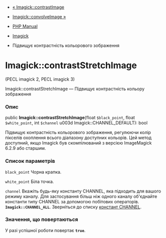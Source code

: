 - [« Imagick::contrastImage](imagick.contrastimage.md)
- [Imagick::convolveImage »](imagick.convolveimage.md)

- [PHP Manual](index.md)
- [Imagick](class.imagick.md)
- Підвищує контрастність кольорового зображення

# Imagick::contrastStretchImage

(PECL imagick 2, PECL imagick 3)

Imagick::contrastStretchImage — Підвищує контрастність кольору
зображення

### Опис

public **Imagick::contrastStretchImage**(float `$black_point`, float
`$white_point`, int `$channel` u003d Imagick::CHANNEL_DEFAULT): bool

Підвищує контрастність кольорового зображення, регулюючи колір пікселів
охоплення всього діапазону доступних кольорів. Цей метод доступний, якщо
Imagick був скомпілюваний з версією ImageMagick 6.2.9 або старшим.

### Список параметрів

`black_point`
Чорна крапка.

`white_point`
Біла точка.

`channel`
Вкажіть будь-яку константу CHANNEL, яка підходить для вашого режиму
каналу. Для застосування більш ніж одного каналу об'єднайте константи
типу CHANNEL за допомогою побітових операторів. **`Imagick::CHANNEL_ALL`**.
Зверніться до списку [констант
CHANNEL](imagick.constants.md#imagick.constants.channel).

### Значення, що повертаються

У разі успішної роботи повертає **`true`**.

